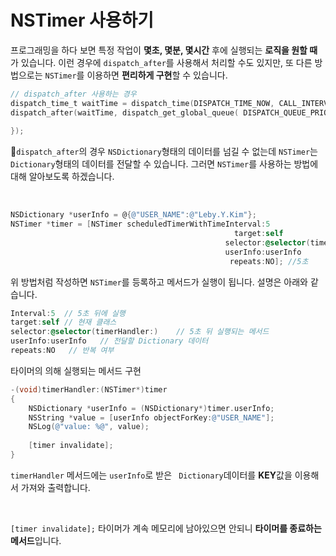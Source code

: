 # NSTimer 사용하기

프로그래밍을 하다 보면 특정 작업이 **몇초, 몇분, 몇시간** 후에 실행되는 **로직을 원할 때**가 있습니다. 이런 경우에 `dispatch_after`를 사용해서 처리할 수도 있지만, 또 다른 방법으로는 `NSTimer`를 이용하면 **편리하게 구현**할 수 있습니다.

~~~objective-c
// dispatch_after 사용하는 경우
dispatch_time_t waitTime = dispatch_time(DISPATCH_TIME_NOW, CALL_INTERVAL * NSEC_PER_SEC);
dispatch_after(waitTime, dispatch_get_global_queue( DISPATCH_QUEUE_PRIORITY_HIGH, 0), ^(void) {
    
});
~~~

`dispatch_after`의 경우 `NSDictionary`형태의 데이터를 넘길 수 없는데 `NSTimer`는 `Dictionary`형태의 데이터를 전달할 수 있습니다. 그러면 `NSTimer`를 사용하는 방법에 대해 알아보도록 하겠습니다.

<br />

~~~objective-c
NSDictionary *userInfo = @{@"USER_NAME":@"Leby.Y.Kim"};
NSTimer *timer = [NSTimer scheduledTimerWithTimeInterval:5
                                                  target:self
                                                selector:@selector(timerHandler:)
                                                userInfo:userInfo
                                                 repeats:NO]; //5초
~~~

위 방법처럼 작성하면 `NSTimer`를 등록하고 메서드가 실행이 됩니다. 설명은 아래와 같습니다.

~~~objective-c
Interval:5	// 5초 뒤에 실행
target:self	// 현재 클래스
selector:@selector(timerHandler:)	 // 5초 뒤 실행되는 메서드
userInfo:userInfo	// 전달할 Dictionary 데이터
repeats:NO	 // 반복 여부
~~~

타이머의 의해 실행되는 메서드 구현

~~~objective-c
-(void)timerHandler:(NSTimer*)timer
{
    NSDictionary *userInfo = (NSDictionary*)timer.userInfo;
    NSString *value = [userInfo objectForKey:@"USER_NAME"];
    NSLog(@"value: %@", value);
    
    [timer invalidate];
}
~~~

`timerHandler` 메서드에는 `userInfo`로 받은 ` Dictionary`데이터를 **KEY**값을 이용해서 가져와 출력합니다.

<br />

`[timer invalidate];` 타이머가 계속 메모리에 남아있으면 안되니 **타이머를 종료하는 메서드**입니다.